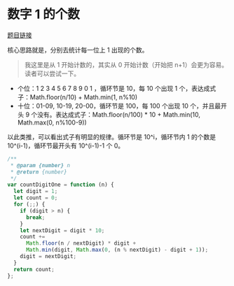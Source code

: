 # 数字 1 的个数

[题目链接](https://leetcode-cn.com/problems/number-of-digit-one/)

核心思路就是，分别去统计每一位上 1 出现的个数。

> 我这里是从 1 开始计数的，其实从 0 开始计数（开始把 n+1）会更为容易。读者可以尝试一下。

- 个位：1 2 3 4 5 6 7 8 9 0 1 ，循环节是 10，每 10 个出现 1 个，表达成式子：Math.floor(n/10) + Math.min(1, n%10)
- 十位：01-09, 10-19, 20-00，循环节是 100，每 100 个出现 10 个，并且最开头 9 个没有。表达成式子：Math.floor(n/100) \* 10 + Math.min(10, Math.max(0, n%100-9))

以此类推，可以看出式子有明显的规律。循环节是 10^i，循环节内 1 的个数是 10^(i-1)，循环节最开头有 10^(i-1)-1 个 0。

```js
/**
 * @param {number} n
 * @return {number}
 */
var countDigitOne = function (n) {
  let digit = 1;
  let count = 0;
  for (;;) {
    if (digit > n) {
      break;
    }
    let nextDigit = digit * 10;
    count +=
      Math.floor(n / nextDigit) * digit +
      Math.min(digit, Math.max(0, (n % nextDigit) - digit + 1));
    digit = nextDigit;
  }
  return count;
};
```
